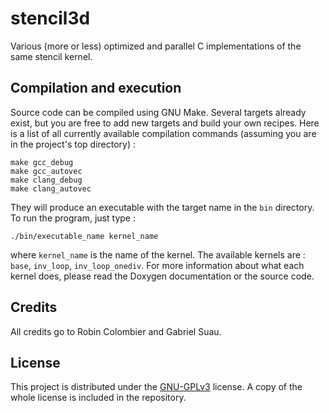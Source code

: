 # stencil3d

Various (more or less) optimized and parallel C implementations of the same stencil kernel.

## Compilation and execution
Source code can be compiled using GNU Make. Several targets already exist, but you are free to add new targets and build your own recipes. Here is a list of all currently available compilation commands (assuming you are in the project's top directory) :

```shell
make gcc_debug
make gcc_autovec
make clang_debug
make clang_autovec
```

They will produce an executable with the target name in the `bin` directory. To run the program, just type :

```shell
./bin/executable_name kernel_name
```

where `kernel_name` is the name of the kernel. The available kernels are : `base`, `inv_loop`, `inv_loop_onediv`. For more information about what each kernel does, please read the Doxygen documentation or the source code.

## Credits
All credits go to Robin Colombier and Gabriel Suau.

## License
This project is distributed under the [GNU-GPLv3](https://www.gnu.org/licenses/gpl-3.0.html) license. A copy of the whole license is included in the repository.
